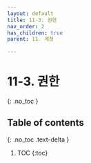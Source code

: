 ```yaml
---
layout: default
title: 11-3. 권한
nav_order: 2
has_children: true
parent: 11. 계정

---
```


# 11-3. 권한
{: .no_toc }

## Table of contents
{: .no_toc .text-delta }

1. TOC
{:toc}